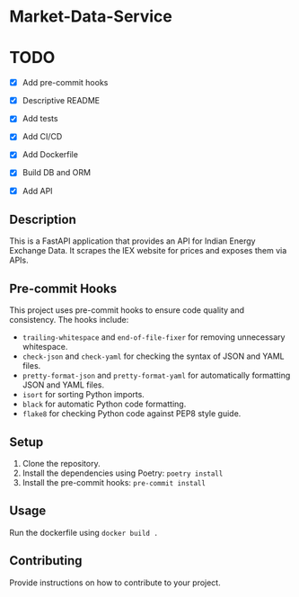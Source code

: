 # Market-Data-Service
# TODO
- [X] Add pre-commit hooks
- [X] Descriptive README
- [X] Add tests
- [X] Add CI/CD
- [X] Add Dockerfile
- [X] Build DB and ORM
- [X] Add API


## Description
This is a FastAPI application that provides an API for Indian Energy Exchange Data. It scrapes the IEX website for prices and exposes them via APIs.


## Pre-commit Hooks
This project uses pre-commit hooks to ensure code quality and consistency. The hooks include:
- `trailing-whitespace` and `end-of-file-fixer` for removing unnecessary whitespace.
- `check-json` and `check-yaml` for checking the syntax of JSON and YAML files.
- `pretty-format-json` and `pretty-format-yaml` for automatically formatting JSON and YAML files.
- `isort` for sorting Python imports.
- `black` for automatic Python code formatting.
- `flake8` for checking Python code against PEP8 style guide.

## Setup
1. Clone the repository.
2. Install the dependencies using Poetry: `poetry install`
3. Install the pre-commit hooks: `pre-commit install`

## Usage
Run the dockerfile using `docker build .`

## Contributing
Provide instructions on how to contribute to your project.
